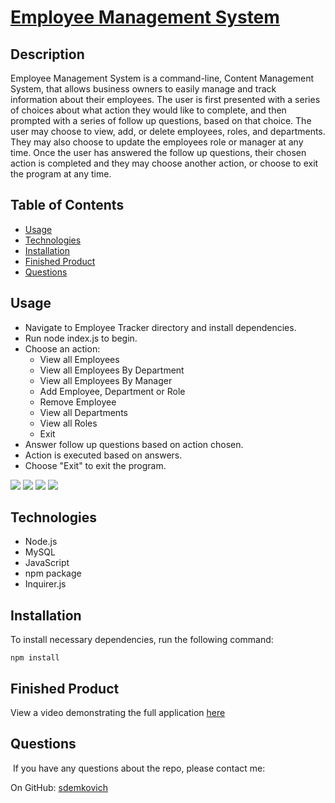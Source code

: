 # [Employee Management System](https://github.com/sdemkovich/Employee-Tracker)

## Description

Employee Management System is a command-line, Content Management System, 
that allows business owners to easily manage and track information about their employees. 
The user is first presented with a series of choices about what action they would like to complete,
 and then prompted with a series of follow up questions, based on that choice. 
 The user may choose to view, add, or delete employees, roles, and departments. 
 They may also choose to update the employees role or manager at any time. 
 Once the user has answered the follow up questions, their chosen action is completed 
 and they may choose another action, or choose to exit the program at any time.


## Table of Contents
* [Usage](#usage)
* [Technologies](#technologies)
* [Installation](#Installation)
* [Finished Product](#finished-product)
* [Questions](#questions)

## Usage
* Navigate to Employee Tracker directory and install dependencies.
* Run node index.js to begin.
* Choose an action:
    * View all Employees
    * View all Employees By Department
    * View all Employees By Manager
    * Add Employee, Department or Role
    * Remove Employee
    * View all Departments
    * View all Roles
    * Exit
* Answer follow up questions based on action chosen.
* Action is executed based on answers.
* Choose "Exit" to exit the program.

<img src="./assets/start_page"/>
<img src="./assets/view_all_EE"/>
<img src="./assets/view_all_dept"/>
<img src="./assets/view_all_roles"/>


## Technologies
* Node.js 
* MySQL
* JavaScript
* npm package
* Inquirer.js

## Installation
To install necessary dependencies, run the following command: 
``` 
npm install 
``` 

## Finished Product
View a video demonstrating the full application [here](https://drive.google.com/file/d/1emB8x196ZImz3icj17zzFqncu6FjqtkM/view)

## Questions
​
If you have any questions about the repo, please contact me:

On GitHub: [sdemkovich](https://github.com/sdemkovich) 
